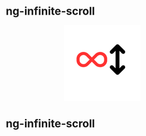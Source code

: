 # ng-infinite-scroll
<p align="center">
  <img src="logo.png" alt="ng-infinite-scroll logo" width="200" />
</p>

# ng-infinite-scroll
